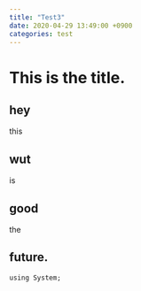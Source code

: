 ```yaml
---
title: "Test3"
date: 2020-04-29 13:49:00 +0900
categories: test
---
```


# This is the title.
## hey
this
## wut
is
## good
the
## future.
```
using System;
```
